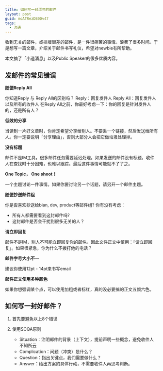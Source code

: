 ```yaml
---
title: 如何写一封漂亮的邮件
layout: post
guid: moATRezDB0Dv47
tags:
  - 沟通
---
```


收到无关的邮件，或排版很差的邮件，是一件很痛苦的事情。浪费了很多时间。于是想写一篇文章，介绍关于邮件书写礼仪，希望对newbie有所帮助。

本文摘了「小道消息」以及Public Speaker的很多优质内容。

## 发邮件的常见错误

**随便Reply All**

你知道Reply 与 Reply All的区别吗？
Reply：回复发件人
Reply All：回复发件人以及所有的收件人
在Reply All之前，你最好考虑一下：你的回复是针对发件人的，还是所有人？

**低效的分享**  

当读到一片好文章时，你肯定希望分享给别人。不要丢一个链接，然后发送给所有人。你一定要说明「分享理由」，否则大部分人会把它做垃圾处理掉。

**没有标题**   

邮件不是IM工具，很多邮件任务需要延迟处理。如果发送的邮件没有标题，收件人在查找时十分困难，也难以跟踪。最后这件事情可能就不了了之。

**One Topic， One shoot！**  

一个主题讨论一件事情。如果你要讨论另一个话题，请另开一个邮件主题。

**随便抄送邮件组**  

你是否喜欢抄送给bian, dev, product等邮件组? 你有没有考虑：

* 所有人都需要看到这封邮件吗?
* 这封邮件是否会干扰到很多无关的人？

**请立即回复**  

邮件不是IM，别人不可能立即回复你的邮件。因此文件正文中慎用：「请立即回复」。如果很紧急，你为什么不拨打他的电话？

**邮件字号大小不一**  

建议你使用12pt - 14pt来书写email

**邮件正文使用多种颜色**  

如果你想强调某个点，可以使用加粗或者标红，真的没必要搞的正文五颜六色。

##  如何写一封好邮件？

1. 首先要避免以上8个错误

2. 使用SCQA原则

	* Situation：注明邮件的背景（上下文），提前声明一些概念，避免收件人不知所云
	* Complication：问题（冲突）是什么？
	* Question：指出关键点，我们需要做什么？
	* Answer：给出方案的具体行动，不需要收件人再思考判断。